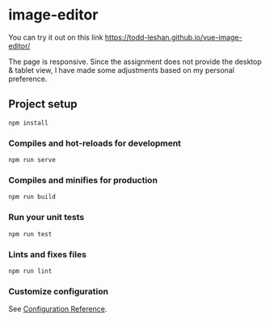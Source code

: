# image-editor

You can try it out on this link https://todd-leshan.github.io/vue-image-editor/

The page is responsive. Since the assignment does not provide the desktop & tablet view, I have made some adjustments based on my personal preference. 

## Project setup
```
npm install
```

### Compiles and hot-reloads for development
```
npm run serve
```

### Compiles and minifies for production
```
npm run build
```

### Run your unit tests
```
npm run test
```

### Lints and fixes files
```
npm run lint
```

### Customize configuration
See [Configuration Reference](https://cli.vuejs.org/config/).
